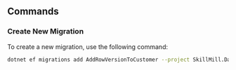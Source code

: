 ## Commands

### Create New Migration

To create a new migration, use the following command:

```bash
dotnet ef migrations add AddRowVersionToCustomer --project SkillMill.Data.EF --startup-project SkillMill.API
```